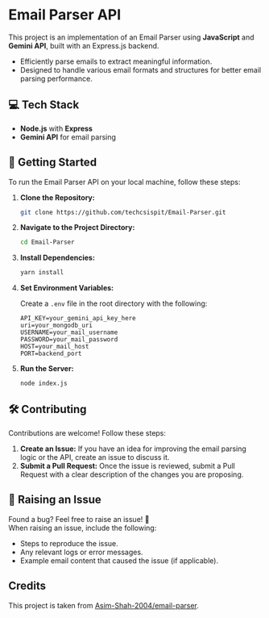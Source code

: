 
# Email Parser API

This project is an implementation of an Email Parser using **JavaScript** and **Gemini API**, built with an Express.js backend.

- Efficiently parse emails to extract meaningful information.
- Designed to handle various email formats and structures for better email parsing performance.

## 💻 Tech Stack

- **Node.js** with **Express**
- **Gemini API** for email parsing

## 🚀 Getting Started

To run the Email Parser API on your local machine, follow these steps:

1. **Clone the Repository:**

   ```bash
   git clone https://github.com/techcsispit/Email-Parser.git
   ```

2. **Navigate to the Project Directory:**

   ```bash
   cd Email-Parser
   ```

3. **Install Dependencies:**

   ```bash
   yarn install
   ```

4. **Set Environment Variables:**

   Create a `.env` file in the root directory with the following:

   ```
   API_KEY=your_gemini_api_key_here
   uri=your_mongodb_uri
   USERNAME=your_mail_username
   PASSWORD=your_mail_password
   HOST=your_mail_host
   PORT=backend_port
   ```

5. **Run the Server:**

   ```bash
   node index.js
   ```

## 🛠️ Contributing

Contributions are welcome! Follow these steps:

1. **Create an Issue:** If you have an idea for improving the email parsing logic or the API, create an issue to discuss it.
2. **Submit a Pull Request:** Once the issue is reviewed, submit a Pull Request with a clear description of the changes you are proposing.

## 🐛 Raising an Issue

Found a bug? Feel free to raise an issue! 📝  
When raising an issue, include the following:

- Steps to reproduce the issue.
- Any relevant logs or error messages.
- Example email content that caused the issue (if applicable).

## Credits

This project is taken from [Asim-Shah-2004/email-parser](https://github.com/Asim-Shah-2004/email-parser).
